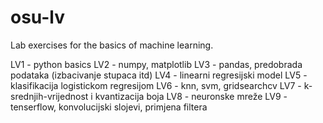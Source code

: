 # osu-lv
Lab exercises for the basics of machine learning.

LV1 - python basics
LV2 - numpy, matplotlib
LV3 - pandas, predobrada podataka (izbacivanje stupaca itd) 
LV4 - linearni regresijski model
LV5 - klasifikacija logistickom regresijom
LV6 - knn, svm, gridsearchcv
LV7 - k-srednjih-vrijednost i kvantizacija boja
LV8 - neuronske mreže
LV9 - tenserflow, konvolucijski slojevi, primjena filtera